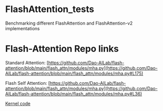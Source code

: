 # FlashAttention_tests
Benchmarking different FlashAttention and FlashAttention-v2 implementations

# Flash-Attention Repo links
Standard Attention: [https://github.com/Dao-AILab/flash-attention/blob/main/flash_attn/modules/mha.py](https://github.com/Dao-AILab/flash-attention/blob/main/flash_attn/modules/mha.py#L175)

Flash Self Attention: [https://github.com/Dao-AILab/flash-attention/blob/main/flash_attn/modules/mha.py](https://github.com/Dao-AILab/flash-attention/blob/main/flash_attn/modules/mha.py#L36)

[Kernel code](https://github.com/Dao-AILab/flash-attention/blob/2c3baba4a63c4007c8a132c5380edc9430f88a22/flash_attn/flash_attn_triton.py#L66C5-L66C16)

